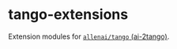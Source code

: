 # tango-extensions

Extension modules for [`allenai/tango` (ai-2tango)](https://github.com/allenai/tango).
